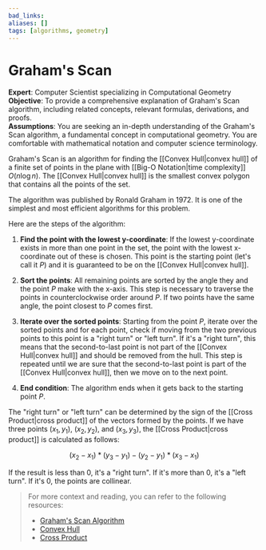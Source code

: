 ```yaml
---
bad_links: 
aliases: []
tags: [algorithms, geometry]
---
```

# Graham's Scan
**Expert**: Computer Scientist specializing in Computational Geometry  
**Objective**: To provide a comprehensive explanation of Graham's Scan algorithm, including related concepts, relevant formulas, derivations, and proofs.  
**Assumptions**: You are seeking an in-depth understanding of the Graham's Scan algorithm, a fundamental concept in computational geometry. You are comfortable with mathematical notation and computer science terminology.

Graham's Scan is an algorithm for finding the [[Convex Hull|convex hull]] of a finite set of points in the plane with [[Big-O Notation|time complexity]] $O(n \log n)$. The [[Convex Hull|convex hull]] is the smallest convex polygon that contains all the points of the set.

The algorithm was published by Ronald Graham in 1972. It is one of the simplest and most efficient algorithms for this problem.

Here are the steps of the algorithm:

1. **Find the point with the lowest y-coordinate**: If the lowest y-coordinate exists in more than one point in the set, the point with the lowest x-coordinate out of these is chosen. This point is the starting point (let's call it $P$) and it is guaranteed to be on the [[Convex Hull|convex hull]].

2. **Sort the points**: All remaining points are sorted by the angle they and the point $P$ make with the x-axis. This step is necessary to traverse the points in counterclockwise order around $P$. If two points have the same angle, the point closest to $P$ comes first.

3. **Iterate over the sorted points**: Starting from the point $P$, iterate over the sorted points and for each point, check if moving from the two previous points to this point is a "right turn" or "left turn". If it's a "right turn", this means that the second-to-last point is not part of the [[Convex Hull|convex hull]] and should be removed from the hull. This step is repeated until we are sure that the second-to-last point is part of the [[Convex Hull|convex hull]], then we move on to the next point.

4. **End condition**: The algorithm ends when it gets back to the starting point $P$.

The "right turn" or "left turn" can be determined by the sign of the [[Cross Product|cross product]] of the vectors formed by the points. If we have three points $(x_1, y_1)$, $(x_2, y_2)$, and $(x_3, y_3)$, the [[Cross Product|cross product]] is calculated as follows:

$$
(x_2 - x_1) * (y_3 - y_1) - (y_2 - y_1) * (x_3 - x_1)
$$

If the result is less than 0, it's a "right turn". If it's more than 0, it's a "left turn". If it's 0, the points are collinear.

> For more context and reading, you can refer to the following resources:
> - [Graham's Scan Algorithm](https://en.wikipedia.org/wiki/Graham_scan)
> - [Convex Hull](https://en.wikipedia.org/wiki/Convex_hull)
> - [Cross Product](https://en.wikipedia.org/wiki/Cross_product)